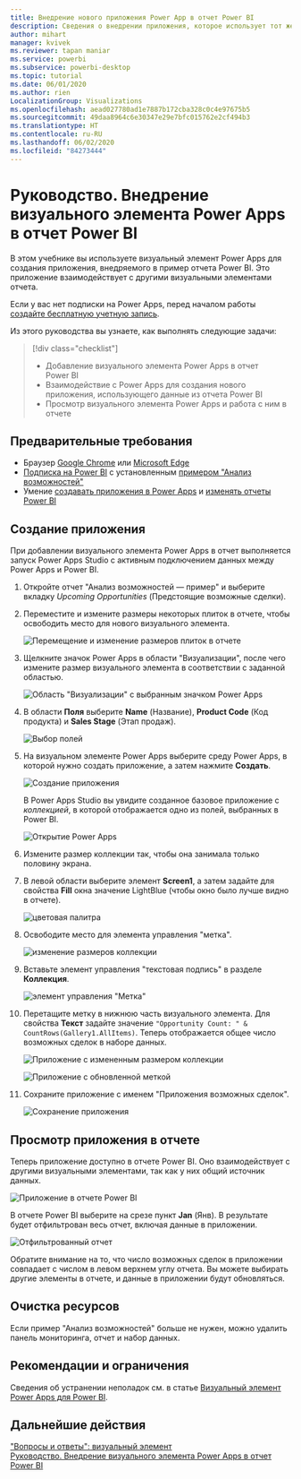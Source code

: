 ```yaml
---
title: Внедрение нового приложения Power App в отчет Power BI
description: Сведения о внедрении приложения, которое использует тот же источник данных и может фильтроваться так же, как другие элементы отчета
author: mihart
manager: kvivek
ms.reviewer: tapan maniar
ms.service: powerbi
ms.subservice: powerbi-desktop
ms.topic: tutorial
ms.date: 06/01/2020
ms.author: rien
LocalizationGroup: Visualizations
ms.openlocfilehash: aead027780ad1e7887b172cba328c0c4e97675b5
ms.sourcegitcommit: 49daa8964c6e30347e29e7bfc015762e2cf494b3
ms.translationtype: HT
ms.contentlocale: ru-RU
ms.lasthandoff: 06/02/2020
ms.locfileid: "84273444"
---
```

# <a name="tutorial-embed-a-power-apps-visual-in-a-power-bi-report"></a>Руководство. Внедрение визуального элемента Power Apps в отчет Power BI

В этом учебнике вы используете визуальный элемент Power Apps для создания приложения, внедряемого в пример отчета Power BI. Это приложение взаимодействует с другими визуальными элементами отчета.

Если у вас нет подписки на Power Apps, перед началом работы [создайте бесплатную учетную запись](https://web.powerapps.com/signup?redirect=marketing&email=).

Из этого руководства вы узнаете, как выполнять следующие задачи:
> [!div class="checklist"]
> * Добавление визуального элемента Power Apps в отчет Power BI
> * Взаимодействие с Power Apps для создания нового приложения, использующего данные из отчета Power BI
> * Просмотр визуального элемента Power Apps и работа с ним в отчете

## <a name="prerequisites"></a>Предварительные требования

* Браузер [Google Chrome](https://www.google.com/chrome/browser/) или [Microsoft Edge](https://www.microsoft.com/windows/microsoft-edge)
* [Подписка на Power BI](https://docs.microsoft.com/power-bi/service-self-service-signup-for-power-bi) с установленным [примером "Анализ возможностей"](https://docs.microsoft.com/power-bi/sample-opportunity-analysis#get-the-content-pack-for-this-sample)
* Умение [создавать приложения в Power Apps](https://docs.microsoft.com/powerapps/maker/canvas-apps/data-platform-create-app-scratch) и [изменять отчеты Power BI](https://docs.microsoft.com/power-bi/service-the-report-editor-take-a-tour)



## <a name="create-a-new-app"></a>Создание приложения
При добавлении визуального элемента Power Apps в отчет выполняется запуск Power Apps Studio с активным подключением данных между Power Apps и Power BI.

1. Откройте отчет "Анализ возможностей — пример" и выберите вкладку *Upcoming Opportunities* (Предстоящие возможные сделки). 


2. Переместите и измените размеры некоторых плиток в отчете, чтобы освободить место для нового визуального элемента.

    ![Перемещение и изменение размеров плиток в отчете](media/power-bi-visualization-powerapp/power-bi-report-page.jpg)

2. Щелкните значок Power Apps в области "Визуализации", после чего измените размер визуального элемента в соответствии с заданной областью.

    ![Область "Визуализации" с выбранным значком Power Apps](media/power-bi-visualization-powerapp/power-bi-powerapps-icon.jpg)

3. В области **Поля** выберите **Name** (Название), **Product Code** (Код продукта) и **Sales Stage** (Этап продаж). 

    ![Выбор полей](media/power-bi-visualization-powerapp/power-bi-fields.png)

4. На визуальном элементе Power Apps выберите среду Power Apps, в которой нужно создать приложение, а затем нажмите **Создать**.

    ![Создание приложения](media/power-bi-visualization-powerapp/power-bi-create-new-powerapp.png)

    В Power Apps Studio вы увидите созданное базовое приложение с *коллекцией*, в которой отображается одно из полей, выбранных в Power BI.

    ![Открытие Power Apps](media/power-bi-visualization-powerapp/power-bi-power-app.png)

5.  Измените размер коллекции так, чтобы она занимала только половину экрана. 

6. В левой области выберите элемент **Screen1**, а затем задайте для свойства **Fill** окна значение LightBlue (чтобы окно было лучше видно в отчете).

    ![цветовая палитра](media/power-bi-visualization-powerapp/power-bi-powerapps-fill.png)

6. Освободите место для элемента управления "метка". 

    ![изменение размеров коллекции](media/power-bi-visualization-powerapp/power-bi-powerapps-gallery.png)


8. Вставьте элемент управления "текстовая подпись" в разделе **Коллекция**.

   ![элемент управления "Метка"](media/power-bi-visualization-powerapp/power-bi-label.png)

7. Перетащите метку в нижнюю часть визуального элемента. Для свойства **Текст** задайте значение `"Opportunity Count: " & CountRows(Gallery1.AllItems)`. Теперь отображается общее число возможных сделок в наборе данных.

    ![Приложение с измененным размером коллекции](media/power-bi-visualization-powerapp/power-bi-power-app-label.png)

    ![Приложение с обновленной меткой](media/power-bi-visualization-powerapp/power-bi-label-live.png)

7. Сохраните приложение с именем "Приложения возможных сделок". 

    ![Сохранение приложения](media/power-bi-visualization-powerapp/power-bi-save-powerapp.png)


## <a name="view-the-app-in-the-report"></a>Просмотр приложения в отчете
Теперь приложение доступно в отчете Power BI. Оно взаимодействует с другими визуальными элементами, так как у них общий источник данных.

![Приложение в отчете Power BI](media/power-bi-visualization-powerapp/power-bi-powerapps-visual.png)

В отчете Power BI выберите на срезе пункт **Jan** (Янв). В результате будет отфильтрован весь отчет, включая данные в приложении.

![Отфильтрованный отчет](media/power-bi-visualization-powerapp/power-bi-last.png)

Обратите внимание на то, что число возможных сделок в приложении совпадает с числом в левом верхнем углу отчета. Вы можете выбирать другие элементы в отчете, и данные в приложении будут обновляться.


## <a name="clean-up-resources"></a>Очистка ресурсов
Если пример "Анализ возможностей" больше не нужен, можно удалить панель мониторинга, отчет и набор данных.

## <a name="limitations-and-considerations"></a>Рекомендации и ограничения
Сведения об устранении неполадок см. в статье [Визуальный элемент Power Apps для Power BI](https://docs.microsoft.com/powerapps/maker/canvas-apps/powerapps-custom-visualbranch=pr-en-us-2943#limitations-of-the-power-apps-visual).

## <a name="next-steps"></a>Дальнейшие действия
["Вопросы и ответы": визуальный элемент](power-bi-visualization-types-for-reports-and-q-and-a.md)    
[Руководство. Внедрение визуального элемента Power Apps в отчет Power BI](https://docs.microsoft.com/powerapps/maker/canvas-apps/powerapps-custom-visual)    
